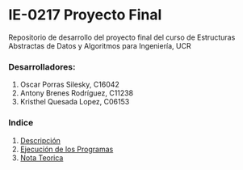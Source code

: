 # IE-0217 Proyecto Final
Repositorio de desarrollo del proyecto final del curso de Estructuras Abstractas de Datos y Algoritmos para Ingeniería, UCR

### Desarrolladores:
1. Oscar Porras Silesky, C16042
2. Antony Brenes Rodríguez, C11238
3. Kristhel Quesada Lopez, C06153

### Indice
1. [Descripción](#descripcion)
2. [Ejecución de los Programas](#ejecucion-de-los-programas)
3. [Nota Teorica](#nota-teorica)

